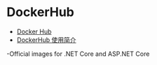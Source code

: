 # DockerHub

- [Docker Hub](https://hub.docker.com/)
- [DockerHub 使用简介](https://www.cnblogs.com/rgqancy/p/9627207.html)

-Official images for .NET Core and ASP.NET Core
